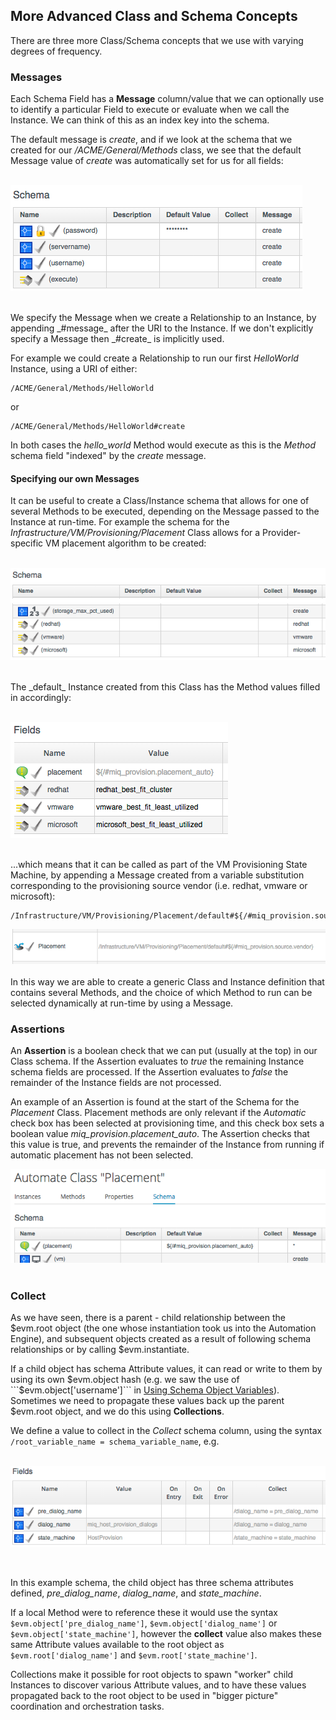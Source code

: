 ## More Advanced Class and Schema Concepts
There are three more Class/Schema concepts that we use with varying degrees of frequency.

### Messages
Each Schema Field has a **Message** column/value that we can optionally use to identify a particular Field to execute or evaluate when we call the Instance. We can think of this as an index key into the schema.

The default message is _create_, and if we look at the schema that we created for our _/ACME/General/Methods_ class, we see that the default Message value of _create_ was automatically set for us for all fields:
<br> <br>

![screenshot](images/screenshot3.png)

<br>
We specify the Message when we create a Relationship to an Instance, by appending _#message_ after the URI to the Instance. If we don't explicitly specify a Message then _#create_ is implicitly used.

For example we could create a Relationship to run our first _HelloWorld_ Instance, using a URI of either:

```
/ACME/General/Methods/HelloWorld
```

or

```
/ACME/General/Methods/HelloWorld#create
```

In both cases the _hello\_world_ Method would execute as this is the _Method_ schema field "indexed" by the _create_ message.

#### Specifying our own Messages
It can be useful to create a Class/Instance schema that allows for one of several Methods to be executed, depending on the Message passed to the Instance at run-time. For example the schema for the _Infrastructure/VM/Provisioning/Placement_ Class allows for a Provider-specific VM placement algorithm to be created:
<br> <br>

![screenshot](images/screenshot2.png)

<br>
The _default_ Instance created from this Class has the Method values filled in accordingly:
<br> <br>

![screenshot](images/screenshot4.png)

<br>
...which means that it can be called as part of the VM Provisioning State Machine, by appending a Message created from a variable substitution corresponding to the provisioning source vendor (i.e. redhat, vmware or microsoft):

```
/Infrastructure/VM/Provisioning/Placement/default#${/#miq_provision.source.vendor}
```
![screenshot](images/screenshot5.png)
<br> <br>
In this way we are able to create a generic Class and Instance definition that contains several Methods, and the choice of which Method to run can be selected dynamically at run-time by using a Message.

### Assertions
An **Assertion** is a boolean check that we can put (usually at the top) in our Class schema. If the Assertion evaluates to _true_ the remaining Instance schema fields are processed. If the Assertion evaluates to _false_ the remainder of the Instance fields are not processed.

An example of an Assertion is found at the start of the Schema for the _Placement_ Class. Placement methods are only relevant if the _Automatic_ check box has been selected at provisioning time, and this check box sets a boolean value _miq\_provision.placement\_auto_. The Assertion checks that this value is true, and prevents the remainder of the Instance from running if automatic placement has not been selected.

![screenshot](images/screenshot1.png)
<br><br>

### Collect
As we have seen, there is a parent - child relationship between the $evm.root object (the one whose instantiation took us into the Automation Engine), and subsequent objects created as a result of following schema relationships or by calling $evm.instantiate.

If a child object has schema Attribute values, it can read or write to them by using its own $evm.object hash (e.g. we saw the use of ```$evm.object['username']``` in [Using Schema Object Variables](../chapter3/using_schema_object_variables.md)). Sometimes we need to propagate these values back up the parent $evm.root object, and we do this using **Collections**.

We define a value to collect in the _Collect_ schema column, using the syntax ```/root_variable_name = schema_variable_name```, e.g.
<br> <br>

![screenshot](images/screenshot6.png)

<br>

In this example schema, the child object has three schema attributes defined, _pre\_dialog\_name_, _dialog\_name_, and _state\_machine_.

If a local Method were to reference these it would use the syntax ```$evm.object['pre_dialog_name']```, ```$evm.object['dialog_name']``` or ```$evm.object['state_machine']```, however the **collect** value also makes these same Attribute values available to the root object as ```$evm.root['dialog_name']``` and ```$evm.root['state_machine']```.

Collections make it possible for root objects to spawn "worker" child Instances to discover various Attribute values, and to have these values propagated back to the root object to be used in "bigger picture" coordination and orchestration tasks.




